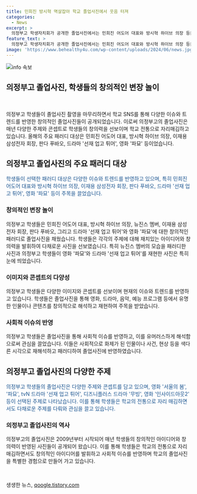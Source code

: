 ```yaml
---
title: 민희진 방시혁 멱살잡아 학교 졸업사진에서 웃음 터져
categories:
  - News
excerpt: >
  의정부고 학생자치회가 공개한 졸업사진에서는 민희진 어도어 대표와 방시혁 하이브 의장 등을 패러디한 학생들이 눈에 띈다. 민희진 어도어 대표를 모방한 학생들 뿐만 아니라 뉴진스와 민 대표로 변신했거나 영화 및 드라마 캐릭터를 모방한 학생들도 함께 등장했다. 이들의 졸업사진은 최근 이슈와 트렌드를 재미있게 담아내며 관심을 끌고 있다. 2009년부터 시작된 의정부고 졸업사진은 항상 사회 이슈를 반영해 왔으며, 올해에도 다양한 작품과 캐릭터를 모방한 졸업생들의 모습이 공개되었다.
feature_text: >
  의정부고 학생자치회가 공개한 졸업사진에서는 민희진 어도어 대표와 방시혁 하이브 의장 등을 패러디한 학생들이 눈에 띈다. 민희진 어도어 대표를 모방한 학생들 뿐만 아니라 뉴진스와 민 대표로 변신했거나 영화 및 드라마 캐릭터를 모방한 학생들도 함께 등장했다. 이들의 졸업사진은 최근 이슈와 트렌드를 재미있게 담아내며 관심을 끌고 있다. 2009년부터 시작된 의정부고 졸업사진은 항상 사회 이슈를 반영해 왔으며, 올해에도 다양한 작품과 캐릭터를 모방한 졸업생들의 모습이 공개되었다.
image: 'https://www.behealthy4u.com/wp-content/uploads/2024/06/news.jpg'
---
```


<p><img src="https://www.behealthy4u.com/wp-content/uploads/2024/06/news.jpg" alt="info 속보" /></p>

<h2>의정부고 졸업사진, 학생들의 창의적인 변장 놀이</h2>

<p data-ke-size="size16">&nbsp;</p>

<p>의정부고 학생들이 졸업사진 촬영을 마무리하면서 학교 SNS를 통해 다양한 이슈와 트렌드를 반영한 창의적인 졸업사진들이 공개되었습니다. 이로써 의정부고의 졸업사진은 매년 다양한 주제와 콘셉트로 학생들의 창의력을 선보이며 학교 전통으로 자리매김하고 있습니다. 올해의 주요 패러디 대상은 민희진 어도어 대표, 방시혁 하이브 의장, 이재용 삼성전자 회장, 판다 푸바오, 드라마 '선재 업고 튀어', 영화 '파묘' 등이었습니다.</p></p>

<h2 data-ke-size="size26">의정부고 졸업사진의 주요 패러디 대상</h2>

<p data-ke-size="size16"><span style="color: #1a5490;">학생들이 선택한 패러디 대상은 다양한 이슈와 트렌드를 반영하고 있으며, 특히 민희진 어도어 대표와 방시혁 하이브 의장, 이재용 삼성전자 회장, 판다 푸바오, 드라마 '선재 업고 튀어', 영화 '파묘' 등이 주목을 끌었습니다.</span></p>

<h3>창의적인 변장 놀이</h3>

<p data-ke-size="size16">의정부고 학생들은 민희진 어도어 대표, 방시혁 하이브 의장, 뉴진스 멤버, 이재용 삼성전자 회장, 판다 푸바오, 그리고 드라마 '선재 업고 튀어'와 영화 '파묘'에 대한 창의적인 패러디로 졸업사진을 채웠습니다. 학생들은 각각의 주제에 대해 재치있는 아이디어와 창의력을 발휘하여 다채로운 사진을 선보였습니다. 특히 뉴진스 멤버의 모습을 패러디한 사진과 의정부고 학생들이 영화 '파묘'와 드라마 '선재 업고 튀어'를 재현한 사진은 특히 눈에 띄었습니다.</p>

<h3>이미지와 콘셉트의 다양성</h3>

<p data-ke-size="size16">의정부고 학생들은 다양한 이미지와 콘셉트를 선보이며 현재의 이슈와 트렌드를 반영하고 있습니다. 학생들은 졸업사진을 통해 영화, 드라마, 음악, 예능 프로그램 등에서 유명한 인물이나 콘텐츠를 창의적으로 해석하고 재현하여 주목을 받았습니다.</p>

<h3>사회적 이슈의 반영</h3>

<p data-ke-size="size16">의정부고 학생들은 졸업사진을 통해 사회적 이슈를 반영하고, 이를 유머러스하게 해석함으로써 관심을 끌었습니다. 이들은 사회적으로 화제가 된 인물이나 사건, 현상 등을 색다른 시각으로 재해석하고 패러디하여 졸업사진에 반영하였습니다.</p>

<h2 data-ke-size="size26">의정부고 졸업사진의 다양한 주제</h2>

<p data-ke-size="size16"><span style="color: #1a5490;">의정부고 학생들의 졸업사진은 다양한 주제와 콘셉트를 담고 있으며, 영화 '서울의 봄', '파묘', tvN 드라마 '선재 업고 튀어', 디즈니플러스 드라마 '무빙', 영화 '인사이드아웃2' 등이 선택된 주제로 나타났습니다. 이를 통해 학생들은 학교의 전통으로 자리 매김하면서도 다채로운 주제를 다뤄와 관심을 끌고 있습니다.</span></p>

<h3>의정부고 졸업사진의 역사</h3>

<p data-ke-size="size16">의정부고의 졸업사진은 2009년부터 시작되어 매년 학생들의 창의적인 아이디어와 창의력이 반영된 사진들이 공개되어 왔습니다. 이를 통해 학생들은 학교의 전통으로 자리매김하면서도 창의적인 아이디어를 발휘하고 사회적 이슈를 반영하며 학교의 졸업사진을 특별한 경험으로 만들어 가고 있습니다.</p>

<p data-ke-size="size16">&nbsp;</p>
생생한 뉴스, <a href="https://qoogle.tistory.com" rel="dofollow">qoogle.tistory.com</a>


